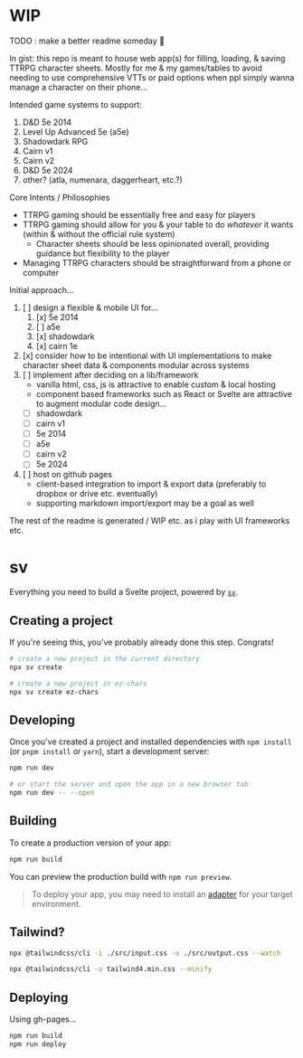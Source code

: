 # WIP

TODO : make a better readme someday 🙂

In gist: this repo is meant to house web app(s) for filling, loading, & saving TTRPG character sheets. Mostly for me & my games/tables to avoid needing to use comprehensive VTTs or paid options when ppl simply wanna manage a character on their phone...

Intended game systems to support:

1. D&D 5e 2014
1. Level Up Advanced 5e (a5e)
1. Shadowdark RPG
1. Cairn v1
1. Cairn v2
1. D&D 5e 2024
1. other? (atla, numenara, daggerheart, etc.?)

Core Intents / Philosophies

- TTRPG gaming should be essentially free and easy for players
- TTRPG gaming should allow for you & your table to do _whatever_ it wants (within & without the official rule system)
  - Character sheets should be less opinionated overall, providing guidance but flexibility to the player
- Managing TTRPG characters should be straightforward from a phone or computer

Initial approach...

1. [ ] design a flexible & mobile UI for...
   1. [x] 5e 2014
   1. [ ] a5e
   1. [x] shadowdark
   1. [x] cairn 1e
1. [x] consider how to be intentional with UI implementations to make character sheet data & components modular across systems
1. [ ] implement after deciding on a lib/framework
   - vanilla html, css, js is attractive to enable custom & local hosting
   - component based frameworks such as React or Svelte are attractive to augment modular code design...
   - [ ] shadowdark
   - [ ] cairn v1
   - [ ] 5e 2014
   - [ ] a5e
   - [ ] cairn v2
   - [ ] 5e 2024
1. [ ] host on github pages
   - client-based integration to import & export data (preferably to dropbox or drive etc. eventually)
   - supporting markdown import/export may be a goal as well

The rest of the readme is generated / WIP etc. as i play with UI frameworks etc.

# sv

Everything you need to build a Svelte project, powered by [`sv`](https://github.com/sveltejs/cli).

## Creating a project

If you're seeing this, you've probably already done this step. Congrats!

```bash
# create a new project in the current directory
npx sv create

# create a new project in ez-chars
npx sv create ez-chars
```

## Developing

Once you've created a project and installed dependencies with `npm install` (or `pnpm install` or `yarn`), start a development server:

```bash
npm run dev

# or start the server and open the app in a new browser tab
npm run dev -- --open
```

## Building

To create a production version of your app:

```bash
npm run build
```

You can preview the production build with `npm run preview`.

> To deploy your app, you may need to install an [adapter](https://svelte.dev/docs/kit/adapters) for your target environment.

## Tailwind?

```bash
npx @tailwindcss/cli -i ./src/input.css -o ./src/output.css --watch
```

```bash
npx @tailwindcss/cli -o tailwind4.min.css --minify
```

## Deploying

Using gh-pages...

```bash
npm run build
npm run deploy
```
